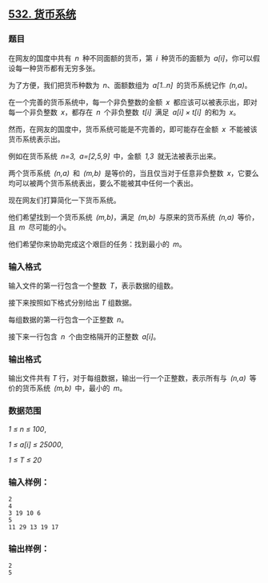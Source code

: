 ## [532. 货币系统](https://www.acwing.com/problem/content/534/)

### 题目

在网友的国度中共有 *n* 种不同面额的货币，第 *i* 种货币的面额为 *a[i]*，你可以假设每一种货币都有无穷多张。

为了方便，我们把货币种数为 *n*、面额数组为 *a[1..n]* 的货币系统记作 *(n,a)*。

在一个完善的货币系统中，每一个非负整数的金额 *x* 都应该可以被表示出，即对每一个非负整数 *x*，都存在 *n* 个非负整数 *t[i]* 满足 *a[i] × t[i]* 的和为 *x*。

然而，在网友的国度中，货币系统可能是不完善的，即可能存在金额 *x* 不能被该货币系统表示出。

例如在货币系统 *n=3, a=[2,5,9]* 中，金额 *1,3* 就无法被表示出来。

两个货币系统 *(n,a)* 和 *(m,b)* 是等价的，当且仅当对于任意非负整数 *x*，它要么均可以被两个货币系统表出，要么不能被其中任何一个表出。

现在网友们打算简化一下货币系统。

他们希望找到一个货币系统 *(m,b)*，满足 *(m,b)* 与原来的货币系统 *(n,a)* 等价，且 *m* 尽可能的小。

他们希望你来协助完成这个艰巨的任务：找到最小的 *m*。

### 输入格式

输入文件的第一行包含一个整数 *T*，表示数据的组数。

接下来按照如下格式分别给出 *T* 组数据。

每组数据的第一行包含一个正整数 *n*。

接下来一行包含 *n* 个由空格隔开的正整数 *a[i]*。

### 输出格式

输出文件共有 *T* 行，对于每组数据，输出一行一个正整数，表示所有与 *(n,a)* 等价的货币系统 *(m,b)* 中，最小的 *m*。

### 数据范围

*1 ≤ n ≤ 100*,

*1 ≤ a[i] ≤ 25000*,

*1 ≤ T ≤ 20*

### 输入样例：

```
2
4
3 19 10 6
5
11 29 13 19 17
```

### 输出样例：

```
2
5
```
